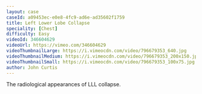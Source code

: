 ```yaml
---
layout: case
caseId: a09453ec-e0e8-4fc9-ad6e-ad35602f1759
title: Left Lower Lobe Collapse
speciality: [Chest]
difficulty: Easy
videoId: 346604629
videoUrl: https://vimeo.com/346604629
videoThumbnailLarge: https://i.vimeocdn.com/video/796679353_640.jpg
videoThumbnailMedium: https://i.vimeocdn.com/video/796679353_200x150.jpg
videoThumbnailSmall: https://i.vimeocdn.com/video/796679353_100x75.jpg
author: John Curtis
---
```


The radiological appearances of LLL collapse.